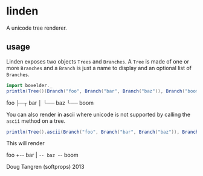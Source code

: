 # linden

A unicode tree renderer.

## usage

Linden exposes two objects `Trees` and `Branches`. A `Tree` is made of one or more `Branches` and a `Branch` is just a name to display and an optional list of `Branches`.

```scala
import boxelder._
println(Tree()(Branch("foo", Branch("bar", Branch("baz")), Branch("boom"))))
```

foo
├─┬ bar
│ └── baz
└── boom

You can also render in ascii where unicode is not supported by calling the `ascii` method on a tree.

```scala
println(Tree().ascii(Branch("foo", Branch("bar", Branch("baz")), Branch("boom"))))
```

This will render

foo
+-- bar
| `-- baz
`-- boom

Doug Tangren (softprops) 2013
